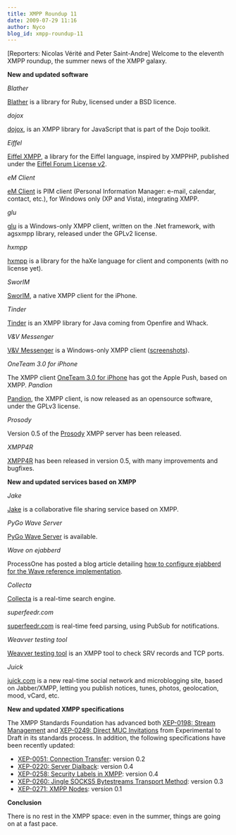 ```yaml
---
title: XMPP Roundup 11
date: 2009-07-29 11:16
author: Nyco
blog_id: xmpp-roundup-11
---
```


[Reporters: Nicolas Vérité and Peter Saint-Andre]
Welcome to the eleventh XMPP roundup, the summer news of the XMPP galaxy.

**New and updated software**

*Blather*

[](http://github.com/julien51/babylon/tree/master)[Blather](http://github.com/sprsquish/blather/tree/master) is a library for Ruby, licensed under a BSD licence.

*dojox*

[dojox](http://api.dojotoolkit.org/jsdoc/1.3/dojox.xmpp), is an XMPP library for JavaScript that is part of the Dojo toolkit.

*Eiffel*

[Eiffel XMPP](http://bricabrac.origo.ethz.ch/wiki/Eiffel_XMPP), a library for the Eiffel language, inspired by XMPPHP, published under the [Eiffel Forum License v2](http://www.eiffel.com/licensing/forum.txt).

*eM Client*

[eM Client](http://www.emclient.com/) is PIM client (Personal Information Manager: e-mail, calendar, contact, etc.), for Windows only (XP and Vista), integrating XMPP.

*glu*

[glu](http://code.google.com/p/glu/) is a Windows-only XMPP client, written on the .Net framework, with agsxmpp library, released under the GPLv2 license.

*hxmpp*

[hxmpp](http://hxmpp.disktree.net/) is a library for the haXe language for client and components (with no license yet).

*SworIM*

[SworIM](http://sworim.blogspot.com/), a native XMPP client for the iPhone.

*Tinder*

[Tinder](http://www.igniterealtime.org/community/blogs/ignite/2009/06/22/introducing-tinder-an-xmpp-object-implementation-library) is an XMPP library for Java coming from Openfire and Whack.

*V&V Messenger*

[V&V Messenger](http://www.altertech.net/products/vv-messenger) is a Windows-only XMPP client ([screenshots](http://www.altertech.net/products/vv-messenger/screenshots/)).

*OneTeam 3.0 for iPhone*

The XMPP client [OneTeam 3.0 for iPhone](http://www.process-one.net/en/blogs/article/oneteam_3.0_for_iphone/) has got the Apple Push, based on XMPP.
*Pandion*

[Pandion](http://blog.pandion.be/2009/07/pandion-goes-open-source.html), the XMPP client, is now released as an opensource software, under the GPLv3 license.

*Prosody*

Version 0.5 of the [Prosody](http://blog.prosody.im/prosody-0-5-0-released/) XMPP server has been released.

*XMPP4R*

[XMPP4R](http://home.gna.org/xmpp4r/) has been released in version 0.5, with many improvements and bugfixes.

**New and updated services based on XMPP**

*Jake*

[Jake](http://jakeapp.com/) is a collaborative file sharing service based on XMPP.

*PyGo Wave Server*

[PyGo Wave Server](http://wavety.com/pygo-wave-server/) is available.

*Wave on ejabberd*

ProcessOne has posted a blog article detailing [how to configure ejabberd for the Wave reference implementation](http://www.process-one.net/en/blogs/article/using_google_wave_reference_implementation_with_ejabberd/).

*Collecta*

[Collecta](http://collecta.com/) is a real-time search engine.

*superfeedr.com*

[superfeedr.com](http://superfeedr.com/) is real-time feed parsing, using PubSub for notifications.

*Weavver testing tool*

[Weavver testing tool](http://www.weavver.com/Company/Services/XMPP/Tests/) is an XMPP tool to check SRV records and TCP ports.

*Juick*

[juick.com](http://juick.com/) is a new real-time social network and microblogging site, based on Jabber/XMPP, letting you publish notices, tunes, photos, geolocation, mood, vCard, etc.

**New and updated XMPP specifications**

The XMPP Standards Foundation has advanced both [XEP-0198: Stream Management](http://xmpp.org/extensions/xep-0198.html) and [XEP-0249: Direct MUC Invitations](http://xmpp.org/extensions/xep-0249.html) from Experimental to Draft in its standards process. In addition, the following specifications have been recently updated:

-   [XEP-0051: Connection Transfer](http://xmpp.org/extensions/xep-0051.html): version 0.2
-   [XEP-0220: Server Dialback](http://xmpp.org/extensions/xep-0220.html): version 0.4
-   [XEP-0258: Security Labels in XMPP](http://xmpp.org/extensions/xep-0258.html): version 0.4
-   [XEP-0260: Jingle SOCKS5 Bytestreams Transport Method](http://xmpp.org/extensions/xep-0260.html): version 0.3
-   [XEP-0271: XMPP Nodes](http://xmpp.org/extensions/xep-0271.html): version 0.1

**Conclusion**

There is no rest in the XMPP space: even in the summer, things are going on at a fast pace.
